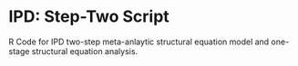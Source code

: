 # IPD: Step-Two Script
R Code for IPD two-step meta-anlaytic structural equation model and one-stage structural equation analysis.
